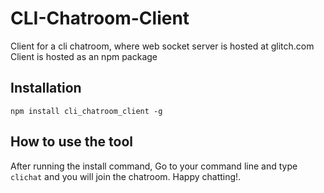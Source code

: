 # CLI-Chatroom-Client
Client for a cli chatroom, where web socket server is hosted at glitch.com
Client is hosted as an npm package

## Installation
```npm install cli_chatroom_client -g```
## How to use the tool
After running the install command, Go to your command line and type  ```clichat``` and you will join the chatroom.
Happy chatting!.
